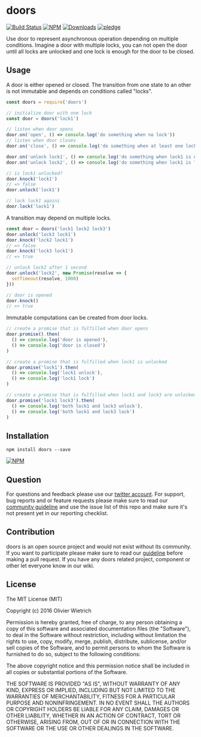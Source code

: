 # doors

[![Build Status](https://travis-ci.org/bredele/doors.svg?branch=master)](https://travis-ci.org/bredele/doors)
 [![NPM](https://img.shields.io/npm/v/doors.svg)](https://www.npmjs.com/package/doors)
 [![Downloads](https://img.shields.io/npm/dm/doors.svg)](http://npm-stat.com/charts.html?package=doors)
 [![pledge](https://bredele.github.io/contributing-guide/community-pledge.svg)](https://github.com/bredele/contributing-guide/blob/master/guidelines.md)


Use door to represent asynchronous operation depending on multiple conditions. Imagine a door with multiple locks, you can not open the door until all locks are unlocked and one lock is enough for the door to be closed.

## Usage

A door is either opened or closed. The transition from one state to an other is not immutable and depends on conditions called "locks".

```js
const doors = require('doors')

// initialize door with one lock
const door = doors('lock1')

// listen when door opens
door.on('open', () => console.log('do something when no lock'))
// listen when door closes
door.on('close', () => console.log('do something when at least one lock'))

door.on('unlock lock1', () => console.log('do something when lock1 is unlocked'))
door.on('unlock lock2', () => console.log('do something when lock1 is locked'))

// is lock1 unlocked?
door.knock('lock1')
// => false
door.unlock('lock1')

// lock lock1 againi
door.lock('lock1')

```

A transition may depend on multiple locks.

```js
const door = doors('lock1 lock2 lock3')
door.unlock('lock3 lock1')
door.knock('lock2 lock1')
// => false
door.knock('lock3 lock1')
// => true

// unlock lock2 after 1 second
door.unlock('lock2', new Promise(resolve => {
  setTimeout(resolve, 1000)
}))

// door is opened
door.knock()
// => true
```

Immutable computations can be created from door locks.

```js
// create a promise that is fulfilled when door opens
door.promise().then(
  () => console.log('door is opened'),
  () => console.log('door is closed')
)

// create a promise that is fulfilled when lock1 is unlocked
door.promise('lock1').then(
  () => console.log('lock1 unlock'),
  () => console.log('lock1 lock')
)

// create a promise that is fulfilled when lock1 and lock3 are unlocked
door.promise('lock1 lock3').then(
  () => console.log('both lock1 and lock3 unlock'),
  () => console.log('both lock1 and lock3 lock')
)
```


## Installation

```shell
npm install doors --save
```

[![NPM](https://nodei.co/npm/doors.png)](https://nodei.co/npm/doors/)


## Question

For questions and feedback please use our [twitter account](https://twitter.com/bredeleca). For support, bug reports and or feature requests please make sure to read our
<a href="https://github.com/bredele/contributing-guide/blob/master/guidelines.md" target="_blank">community guideline</a> and use the issue list of this repo and make sure it's not present yet in our reporting checklist.

## Contribution

doors is an open source project and would not exist without its community. If you want to participate please make sure to read our <a href="https://github.com/bredele/contributing-guide/blob/master/guidelines.md" target="_blank">guideline</a> before making a pull request. If you have any doors related project, component or other let everyone know in our wiki.

## License

The MIT License (MIT)

Copyright (c) 2016 Olivier Wietrich

Permission is hereby granted, free of charge, to any person obtaining a copy
of this software and associated documentation files (the "Software"), to deal
in the Software without restriction, including without limitation the rights
to use, copy, modify, merge, publish, distribute, sublicense, and/or sell
copies of the Software, and to permit persons to whom the Software is
furnished to do so, subject to the following conditions:

The above copyright notice and this permission notice shall be included in all
copies or substantial portions of the Software.

THE SOFTWARE IS PROVIDED "AS IS", WITHOUT WARRANTY OF ANY KIND, EXPRESS OR
IMPLIED, INCLUDING BUT NOT LIMITED TO THE WARRANTIES OF MERCHANTABILITY,
FITNESS FOR A PARTICULAR PURPOSE AND NONINFRINGEMENT. IN NO EVENT SHALL THE
AUTHORS OR COPYRIGHT HOLDERS BE LIABLE FOR ANY CLAIM, DAMAGES OR OTHER
LIABILITY, WHETHER IN AN ACTION OF CONTRACT, TORT OR OTHERWISE, ARISING FROM,
OUT OF OR IN CONNECTION WITH THE SOFTWARE OR THE USE OR OTHER DEALINGS IN THE
SOFTWARE.
